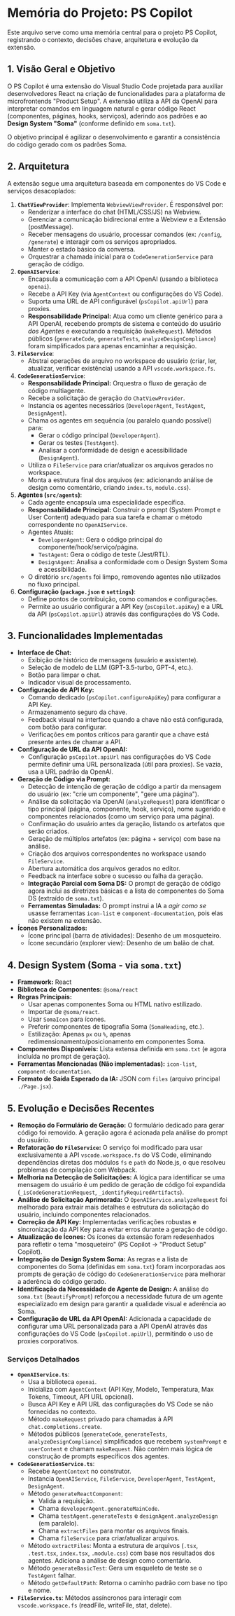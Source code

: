 # Memória do Projeto: PS Copilot

Este arquivo serve como uma memória central para o projeto PS Copilot, registrando o contexto, decisões chave, arquitetura e evolução da extensão.

## 1. Visão Geral e Objetivo

O PS Copilot é uma extensão do Visual Studio Code projetada para auxiliar desenvolvedores React na criação de funcionalidades para a plataforma de microfrontends "Product Setup". A extensão utiliza a API da OpenAI para interpretar comandos em linguagem natural e gerar código React (componentes, páginas, hooks, serviços), aderindo aos padrões e ao **Design System "Soma"** (conforme definido em `soma.txt`).

O objetivo principal é agilizar o desenvolvimento e garantir a consistência do código gerado com os padrões Soma.

## 2. Arquitetura

A extensão segue uma arquitetura baseada em componentes do VS Code e serviços desacoplados:

1.  **`ChatViewProvider`**: Implementa `WebviewViewProvider`. É responsável por:
    - Renderizar a interface do chat (HTML/CSS/JS) na Webview.
    - Gerenciar a comunicação bidirecional entre a Webview e a Extensão (postMessage).
    - Receber mensagens do usuário, processar comandos (ex: `/config`, `/generate`) e interagir com os serviços apropriados.
    - Manter o estado básico da conversa.
    - Orquestrar a chamada inicial para o `CodeGenerationService` para geração de código.
2.  **`OpenAIService`**:
    - Encapsula a comunicação com a API OpenAI (usando a biblioteca `openai`).
    - Recebe a API Key (via `AgentContext` ou configurações do VS Code).
    - Suporta uma URL de API configurável (`psCopilot.apiUrl`) para proxies.
    - **Responsabilidade Principal:** Atua como um cliente genérico para a API OpenAI, recebendo prompts de sistema e conteúdo do usuário _dos Agentes_ e executando a requisição (`makeRequest`). Métodos públicos (`generateCode`, `generateTests`, `analyzeDesignCompliance`) foram simplificados para apenas encaminhar a requisição.
3.  **`FileService`**:
    - Abstrai operações de arquivo no workspace do usuário (criar, ler, atualizar, verificar existência) usando a API `vscode.workspace.fs`.
4.  **`CodeGenerationService`**:
    - **Responsabilidade Principal:** Orquestra o fluxo de geração de código multiagente.
    - Recebe a solicitação de geração do `ChatViewProvider`.
    - Instancia os agentes necessários (`DeveloperAgent`, `TestAgent`, `DesignAgent`).
    - Chama os agentes em sequência (ou paralelo quando possível) para:
      - Gerar o código principal (`DeveloperAgent`).
      - Gerar os testes (`TestAgent`).
      - Analisar a conformidade de design e acessibilidade (`DesignAgent`).
    - Utiliza o `FileService` para criar/atualizar os arquivos gerados no workspace.
    - Monta a estrutura final dos arquivos (ex: adicionando análise de design como comentário, criando `index.ts`, `module.css`).
5.  **Agentes (`src/agents`)**:
    - Cada agente encapsula uma especialidade específica.
    - **Responsabilidade Principal:** Construir o prompt (System Prompt e User Content) adequado para sua tarefa e chamar o método correspondente no `OpenAIService`.
    - Agentes Atuais:
      - `DeveloperAgent`: Gera o código principal do componente/hook/serviço/página.
      - `TestAgent`: Gera o código de teste (Jest/RTL).
      - `DesignAgent`: Analisa a conformidade com o Design System Soma e acessibilidade.
    - O diretório `src/agents` foi limpo, removendo agentes não utilizados no fluxo principal.
6.  **Configuração (`package.json` e `settings`)**:
    - Define pontos de contribuição, como comandos e configurações.
    - Permite ao usuário configurar a API Key (`psCopilot.apiKey`) e a URL da API (`psCopilot.apiUrl`) através das configurações do VS Code.

## 3. Funcionalidades Implementadas

- **Interface de Chat:**
  - Exibição de histórico de mensagens (usuário e assistente).
  - Seleção de modelo de LLM (GPT-3.5-turbo, GPT-4, etc.).
  - Botão para limpar o chat.
  - Indicador visual de processamento.
- **Configuração de API Key:**
  - Comando dedicado (`psCopilot.configureApiKey`) para configurar a API Key.
  - Armazenamento seguro da chave.
  - Feedback visual na interface quando a chave não está configurada, com botão para configurar.
  - Verificações em pontos críticos para garantir que a chave está presente antes de chamar a API.
- **Configuração de URL da API OpenAI:**
  - Configuração `psCopilot.apiUrl` nas configurações do VS Code permite definir uma URL personalizada (útil para proxies). Se vazia, usa a URL padrão da OpenAI.
- **Geração de Código via Prompt:**
  - Detecção de intenção de geração de código a partir da mensagem do usuário (ex: "crie um componente", "gere uma página").
  - Análise da solicitação via OpenAI (`analyzeRequest`) para identificar o tipo principal (página, componente, hook, serviço), nome sugerido e componentes relacionados (como um serviço para uma página).
  - Confirmação do usuário antes da geração, listando os artefatos que serão criados.
  - Geração de múltiplos artefatos (ex: página + serviço) com base na análise.
  - Criação dos arquivos correspondentes no workspace usando `FileService`.
  - Abertura automática dos arquivos gerados no editor.
  - Feedback na interface sobre o sucesso ou falha da geração.
  - **Integração Parcial com Soma DS:** O prompt de geração de código agora inclui as diretrizes básicas e a lista de componentes do Soma DS (extraído de `soma.txt`).
  - **Ferramentas Simuladas:** O prompt instrui a IA a _agir como se_ usasse ferramentas `icon-list` e `component-documentation`, pois elas não existem na extensão.
- **Ícones Personalizados:**
  - Ícone principal (barra de atividades): Desenho de um mosqueteiro.
  - Ícone secundário (explorer view): Desenho de um balão de chat.

## 4. Design System (Soma - via `soma.txt`)

- **Framework:** React
- **Biblioteca de Componentes:** `@soma/react`
- **Regras Principais:**
  - Usar apenas componentes Soma ou HTML nativo estilizado.
  - Importar de `@soma/react`.
  - Usar `SomaIcon` para ícones.
  - Preferir componentes de tipografia Soma (`SomaHeading`, etc.).
  - Estilização: Apenas `px` ou `%`, apenas redimensionamento/posicionamento em componentes Soma.
- **Componentes Disponíveis:** Lista extensa definida em `soma.txt` (e agora incluída no prompt de geração).
- **Ferramentas Mencionadas (Não implementadas):** `icon-list`, `component-documentation`.
- **Formato de Saída Esperado da IA:** JSON com `files` (arquivo principal `./Page.jsx`).

## 5. Evolução e Decisões Recentes

- **Remoção do Formulário de Geração:** O formulário dedicado para gerar código foi removido. A geração agora é acionada pela análise do prompt do usuário.
- **Refatoração do `FileService`:** O serviço foi modificado para usar exclusivamente a API `vscode.workspace.fs` do VS Code, eliminando dependências diretas dos módulos `fs` e `path` do Node.js, o que resolveu problemas de compilação com Webpack.
- **Melhoria na Detecção de Solicitações:** A lógica para identificar se uma mensagem do usuário é um pedido de geração de código foi expandida (`_isCodeGenerationRequest`, `_identifyRequiredArtifacts`).
- **Análise de Solicitação Aprimorada:** O `OpenAIService.analyzeRequest` foi melhorado para extrair mais detalhes e estrutura da solicitação do usuário, incluindo componentes relacionados.
- **Correção de API Key:** Implementadas verificações robustas e sincronização da API Key para evitar erros durante a geração de código.
- **Atualização de Ícones:** Os ícones da extensão foram redesenhados para refletir o tema "mosqueteiro" (PS Copilot -> "Product Setup" Copilot).
- **Integração do Design System Soma:** As regras e a lista de componentes do Soma (definidas em `soma.txt`) foram incorporadas aos prompts de geração de código do `CodeGenerationService` para melhorar a aderência do código gerado.
- **Identificação da Necessidade de Agente de Design:** A análise do `soma.txt` (`BeautifyPrompt`) reforçou a necessidade futura de um agente especializado em design para garantir a qualidade visual e aderência ao Soma.
- **Configuração de URL da API OpenAI:** Adicionada a capacidade de configurar uma URL personalizada para a API OpenAI através das configurações do VS Code (`psCopilot.apiUrl`), permitindo o uso de proxies corporativos.

### Serviços Detalhados

- **`OpenAIService.ts`**:
  - Usa a biblioteca `openai`.
  - Inicializa com `AgentContext` (API Key, Modelo, Temperatura, Max Tokens, Timeout, API URL opcional).
  - Busca API Key e API URL das configurações do VS Code se não fornecidas no contexto.
  - Método `makeRequest` privado para chamadas à API `chat.completions.create`.
  - Métodos públicos (`generateCode`, `generateTests`, `analyzeDesignCompliance`) simplificados que recebem `systemPrompt` e `userContent` e chamam `makeRequest`. Não contém mais lógica de construção de prompts específicos dos agentes.
- **`CodeGenerationService.ts`**:
  - Recebe `AgentContext` no construtor.
  - Instancia `OpenAIService`, `FileService`, `DeveloperAgent`, `TestAgent`, `DesignAgent`.
  - Método `generateReactComponent`:
    - Valida a requisição.
    - Chama `developerAgent.generateMainCode`.
    - Chama `testAgent.generateTests` e `designAgent.analyzeDesign` (em paralelo).
    - Chama `extractFiles` para montar os arquivos finais.
    - Chama `fileService` para criar/atualizar arquivos.
  - Método `extractFiles`: Monta a estrutura de arquivos (`.tsx`, `.test.tsx`, `index.tsx`, `.module.css`) com base nos resultados dos agentes. Adiciona a análise de design como comentário.
  - Método `generateBasicTest`: Gera um esqueleto de teste se o `TestAgent` falhar.
  - Método `getDefaultPath`: Retorna o caminho padrão com base no tipo e nome.
- **`FileService.ts`**: Métodos assíncronos para interagir com `vscode.workspace.fs` (readFile, writeFile, stat, delete).
